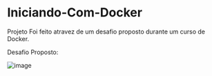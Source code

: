 # Iniciando-Com-Docker
Projeto Foi feito atravez de um desafio proposto durante um curso de Docker.

Desafio Proposto:

![image](https://user-images.githubusercontent.com/69221000/197363009-5942dfd7-0dfa-4bab-9564-36230a86d184.png)
